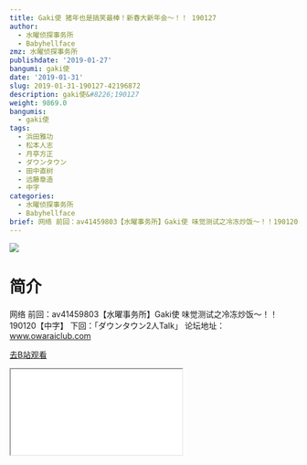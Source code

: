 ```yaml
---
title: Gaki使 猪年也是搞笑最棒！新春大新年会～！！ 190127
author:
  - 水曜侦探事务所
  - Babyhellface
zmz: 水曜侦探事务所
publishdate: '2019-01-27'
bangumi: gaki使
date: '2019-01-31'
slug: 2019-01-31-190127-42196872
description: gaki使&#8226;190127
weight: 9869.0
bangumis:
  - gaki使
tags:
  - 浜田雅功
  - 松本人志
  - 月亭方正
  - ダウンタウン
  - 田中直树
  - 远藤章造
  - 中字
categories:
  - 水曜侦探事务所
  - Babyhellface
brief: 网络 前回：av41459803【水曜事务所】Gaki使 味觉测试之冷冻炒饭～！！190120【中字】 下回：「ダウンタウン2人Talk」 论坛地址：www.owaraiclub.com
---
```

![](https://i.imgur.com/X22PykS.jpg)
# 简介  
网络
前回：av41459803【水曜事务所】Gaki使 味觉测试之冷冻炒饭～！！190120【中字】
下回：「ダウンタウン2人Talk」
论坛地址：www.owaraiclub.com  

[去B站观看](https://www.bilibili.com/video/av42196872/)
<div class ="resp-container"><iframe class="testiframe" src="//player.bilibili.com/player.html?aid=42196872"", scrolling="no", allowfullscreen="true" > </iframe></div> 
